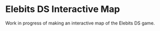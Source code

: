 # Elebits DS Interactive Map

Work in progress of making an interactive map of the Elebits DS game.
